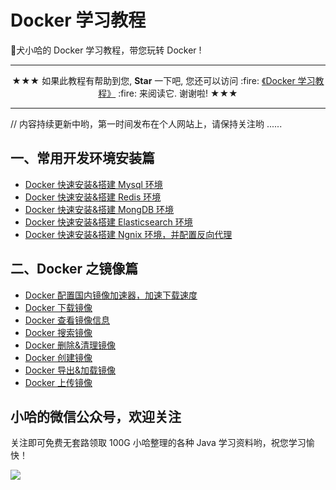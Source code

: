# Docker 学习教程

:watermelon:犬小哈的 Docker 学习教程，带您玩转 Docker !

---

<p align="center">
 ★★★ 如果此教程有帮助到您, <b>Star</b> 一下吧, 您还可以访问 :fire: <a href="https://www.exception.site/docker">《Docker 学习教程》</a> :fire: 来阅读它. 谢谢啦! ★★★
</p>

---

// 内容持续更新中哟，第一时间发布在个人网站上，请保持关注哟 ......

## 一、常用开发环境安装篇

- [Docker 快速安装&搭建 Mysql 环境](https://www.exception.site/docker/docker-install-mysql)
- [Docker 快速安装&搭建 Redis 环境](https://www.exception.site/docker/docker-install-redis)
- [Docker 快速安装&搭建 MongDB 环境](https://www.exception.site/docker/docker-install-mongdb)
- [Docker 快速安装&搭建 Elasticsearch 环境](https://www.exception.site/docker/docker-install-elasticserach)
- [Docker 快速安装&搭建 Ngnix 环境，并配置反向代理](https://www.exception.site/docker/docker-install-nginx)

## 二、Docker 之镜像篇

- [Docker 配置国内镜像加速器，加速下载速度](https://www.exception.site/docker/docker-configuration-of-mirror-accelerator)
- [Docker 下载镜像](https://www.exception.site/docker/docker-pull-image)
- [Docker 查看镜像信息](https://www.exception.site/docker/docker-look-up-image-info)
- [Docker 搜索镜像](https://www.exception.site/docker/docker-search-image)
- [Docker 删除&清理镜像](https://www.exception.site/docker/docker-delete-image)
- [Docker 创建镜像](https://www.exception.site/docker/docker-create-image)
- [Docker 导出&加载镜像](https://www.exception.site/docker/docker-save-load-image)
- [Docker 上传镜像](https://www.exception.site/docker/docker-push-image)

## 小哈的微信公众号，欢迎关注

关注即可免费无套路领取 100G 小哈整理的各种 Java 学习资料哟，祝您学习愉快！

![](https://exception-image-bucket.oss-cn-hangzhou.aliyuncs.com/155634562788477)



